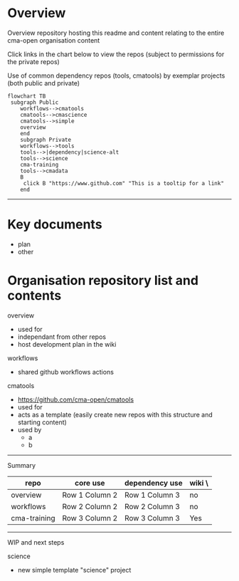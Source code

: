 # Overview

Overview repository hosting this readme and content relating to the entire cma-open organisation content

Click links in the chart below to view the repos (subject to permissions for the private repos)

Use of common dependency repos (tools, cmatools) by exemplar projects (both public and private)


```mermaid
flowchart TB
 subgraph Public
    workflows-->cmatools
    cmatools-->cmascience
    cmatools-->simple
    overview
    end
    subgraph Private
    workflows-->tools
    tools-->|dependency|science-alt
    tools-->science
    cma-training
    tools-->cmadata
    B
     click B "https://www.github.com" "This is a tooltip for a link"
    end
```

---

# Key documents

- plan
- other

# Organisation repository list and contents


overview
- used for 
- independant from other repos
- host development plan in the wiki

workflows
- shared github workflows actions

cmatools
- https://github.com/cma-open/cmatools
- used for
- acts as a template (easily create new repos with this structure and starting content)
- used by 
    - a
    - b 


---

Summary


| repo | core use | dependency use | wiki \
| --------------- | --------------- | --------------- | --------------- |
| overview  | Row 1 Column 2 | Row 1 Column 3 | no |
| workflows | Row 2 Column 2 | Row 2 Column 3 | no |
| cma-training | Row 3 Column 2 | Row 3 Column 3 | Yes |


---

WIP and next steps

science
- new simple template "science" project




